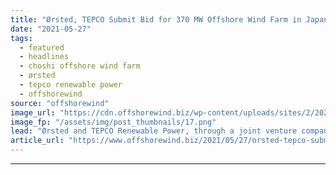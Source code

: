 ```yaml
---
title: "Ørsted, TEPCO Submit Bid for 370 MW Offshore Wind Farm in Japan"
date: "2021-05-27"
tags: 
  - featured
  - headlines
  - choshi offshore wind farm
  - ørsted
  - tepco renewable power
  - offshorewind
source: "offshorewind"
image_url: "https://cdn.offshorewind.biz/wp-content/uploads/sites/2/2021/05/27144502/Choshi_Orsted-TEPCO.png"
image_fp: "/assets/img/post_thumbnails/17.png"
lead: "Ørsted and TEPCO Renewable Power, through a joint venture company, have submitted a bid to"
article_url: "https://www.offshorewind.biz/2021/05/27/orsted-tepco-submit-bid-for-370-mw-offshore-wind-farm-in-japan/"
---
```


---
